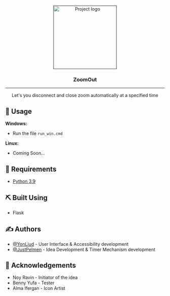 <p align="center">
  <a href="" rel="noopener">
 <img width=200px height=200px src="https://upload.vaa.red/i/xvEWE.png" alt="Project logo"></a>
</p>

<h3 align="center">ZoomOut</h3>

<div align="center">

</div>

---

<p align="center"> Let's you disconnect and close zoom automatically at a specified time
    <br> 
</p>

## 🎈 Usage

<b>Windows:</b>

- Run the file ```run_win.cmd```

<b>Linux:</b>

- Coming Soon...

## 🚀 Requirements

- [Python 3.9](https://www.python.org/downloads/)

## ⛏️ Built Using

- Flask

## ✍️ Authors

- [@YonLiud](https://github.com/YonLiud) - User Interface & Accessibility development
- [@JustPelmen](https://github.com/JustPelmen) - Idea Development & Timer Mechanism development

## 🎉 Acknowledgements

- Noy Ravin - Initiator of the idea
- Benny Yufa - Tester
- Alma Ifergan - Icon Artist
